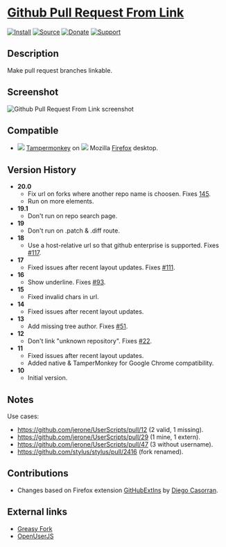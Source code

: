 # [Github Pull Request From Link](https://github.com/jerone/UserScripts/tree/master/Github_Pull_Request_From)

[![Install](https://raw.github.com/jerone/UserScripts/master/_resources/Install-button.png)](https://github.com/jerone/UserScripts/raw/master/Github_Pull_Request_From/Github_Pull_Request_From.user.js)
[![Source](https://raw.github.com/jerone/UserScripts/master/_resources/Source-button.png)](https://github.com/jerone/UserScripts/blob/master/Github_Pull_Request_From/Github_Pull_Request_From.user.js)
[![Donate](https://raw.github.com/jerone/UserScripts/master/_resources/Donate-button.png)](https://www.paypal.com/cgi-bin/webscr?cmd=_s-xclick&hosted_button_id=VCYMHWQ7ZMBKW)
[![Support](https://raw.github.com/jerone/UserScripts/master/_resources/Support-button.png)](https://github.com/jerone/UserScripts/issues)


## Description

Make pull request branches linkable.


## Screenshot

![Github Pull Request From Link screenshot](https://github.com/jerone/UserScripts/raw/master/Github_Pull_Request_From/screenshot.jpg)


## Compatible

*   ![](https://raw.github.com/jerone/UserScripts/master/_resources/Tampermonkey.png) [Tampermonkey](https://addons.mozilla.org/firefox/addon/tampermonkey/) on ![](https://raw.github.com/jerone/UserScripts/master/_resources/Firefox.png) Mozilla [Firefox](http://www.mozilla.org/en-US/firefox/fx/#desktop) desktop.


## Version History

*   **20.0**
    *   Fix url on forks where another repo name is choosen. Fixes [145](https://github.com/jerone/UserScripts/issues/145).
    *   Run on more elements.
*   **19.1**
    *   Don't run on repo search page.
*   **19**
    *   Don't run on .patch & .diff route.
*   **18**
    *   Use a host-relative url so that github enterprise is supported. Fixes [#117](https://github.com/jerone/UserScripts/issues/117).
*   **17**
    *   Fixed issues after recent layout updates. Fixes [#111](https://github.com/jerone/UserScripts/issues/111).
*   **16**
    *   Show underline. Fixes [#93](https://github.com/jerone/UserScripts/issues/93).
*   **15**
    *   Fixed invalid chars in url.
*   **14**
    *   Fixed issues after recent layout updates.
*   **13**
    *   Add missing tree author. Fixes [#51](https://github.com/jerone/UserScripts/issues/51).
*   **12**
    *   Don't link "unknown repository". Fixes [#22](https://github.com/jerone/UserScripts/issues/22).
*   **11**
    *   Fixed issues after recent layout updates.
    *   Added native & TamperMonkey for Google Chrome compatibility.
*   **10**
    *   Initial version.


## Notes

Use cases:

*   <https://github.com/jerone/UserScripts/pull/12> (2 valid, 1 missing).
*   <https://github.com/jerone/UserScripts/pull/29> (1 mine, 1 extern).
*   <https://github.com/jerone/UserScripts/pull/47> (3 without username).
*   <https://github.com/stylus/stylus/pull/2416> (fork renamed).


## Contributions

*   Changes based on Firefox extension [GitHubExtIns](https://github.com/diegocr/GitHubExtIns) by [Diego Casorran](https://github.com/diegocr).


## External links

*   [Greasy Fork](https://greasyfork.org/scripts/64-github-pull-request-from-link)
*   [OpenUserJS](https://openuserjs.org/scripts/jerone/Github_Pull_Request_From_Link)
